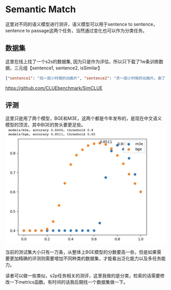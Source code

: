 # Semantic Match
这里对不同的语义模型进行测评，语义模型可以用于sentence to sentence，sentence to passage这两个任务，当然通过变化也可以作为分类任务。

## 数据集
这里在线上找了一个s2s的数据集, 因为只是作为评估，所以只下载了1w条训练数据，三元组【sentence1, sentence2, isSimilar】
```json
{"sentence1": "找一部小时候的动画片", "sentence2": "求一部小时候的动画片。谢了", "label": "1"}
```
https://github.com/CLUEbenchmark/SimCLUE


## 评测
这里只是用了两个模型，BGE和M3E，这两个都是今年发布的，是现在中文语义模型的顶流，其中BGE的势头要更足些。
<img src='../imgs/bge-vs-m3e.jpg'>

当前的测试集大小只有一万条，从整体上BGE模型的分数要高一些，但是如果需要更加精确的评测则需要增加不同种类的数据集，才能看出泛化能力以及多任务能力。

读者可以做一些类似，s2p任务相关的测评，这里我做的是分类，检索的话需要修改一下metrics函数。有时间的话我后期找一个数据集做一下。